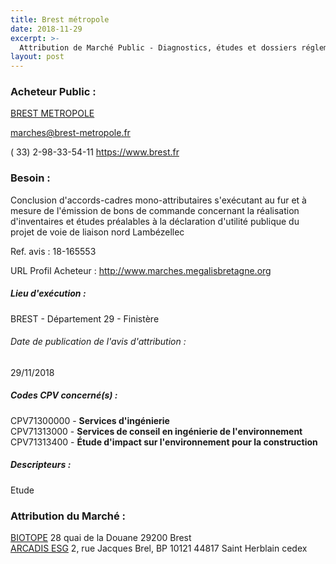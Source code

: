 ```yaml
---
title: Brest métropole
date: 2018-11-29
excerpt: >-
  Attribution de Marché Public - Diagnostics, études et dossiers réglementaires préalables aux projets d'aménagements d'une voie de liaison Nord Lambézellec à Brest
layout: post
---
```


### Acheteur Public : 
<a href="/acheteur-33/siren-242900314"> BREST METROPOLE</a><br/>



marches@brest-metropole.fr

( 33) 2-98-33-54-11
https://www.brest.fr
### Besoin :

Conclusion d'accords-cadres mono-attributaires s'exécutant au fur et à mesure de l'émission de bons de commande concernant la réalisation d'inventaires et études préalables à la déclaration d'utilité publique du projet de voie de liaison nord Lambézellec

Ref. avis : 18-165553

URL Profil Acheteur : http://www.marches.megalisbretagne.org

##### Lieu d'exécution :

BREST - Département 29 - Finistère

###### Date de publication de l'avis d'attribution : 
29/11/2018

##### Codes CPV concerné(s) :
CPV71300000 - **Services d'ingénierie** <br/>
CPV71313000 - **Services de conseil en ingénierie de l'environnement** <br/>
CPV71313400 - **Étude d'impact sur l'environnement pour la construction** <br/>

##### Descripteurs :
Etude <br/>

### Attribution du Marché :
<a href="/entreprise-258/siren-390613610"> BIOTOPE</a>    28 quai de la Douane 29200 Brest <br/>
<a href="/entreprise-259/siren-401503792"> ARCADIS ESG</a>    2, rue Jacques Brel, BP 10121 44817 Saint Herblain cedex <br/>
